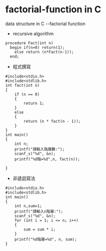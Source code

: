 # factorial-function in C
data structure in C --factorial function

 - recursive algorithm
```
procedure Fact(int n)
  begin if(n=0) return(1);
    else return (n*Fact(n-1));
  end;
```
 - 程式撰寫
```
#include<stdio.h>
#include<stdlib.h>
int fact(int n)
{
	if (n == 0)
	{
		return 1;
	}
	else
	{
		return (n * fact(n - 1));
	}
}
int main()
{
	int n;
	printf("請輸入階層數:");
	scanf_s("%d", &n);
	printf("%d階=%d",n, fact(n));

}
```
- 非遞迴寫法
```
#include<stdio.h>
#include<stdlib.h>
int main()
{
	int n,sum=1;
	printf("請輸入n階層:");
	scanf_s("%d", &n);
	for (int i = 1; i <= n; i++)
	{
		sum = sum * i;
	}
	printf("%d階層=%d", n, sum);
}
```
